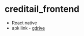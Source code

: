 # creditail_frontend
- React native
- apk link - [gdrive](https://drive.google.com/file/d/1XZ9IzwLA2aVlIWe8EvMXPzXjB4Da-oIy/view?usp=sharing)
